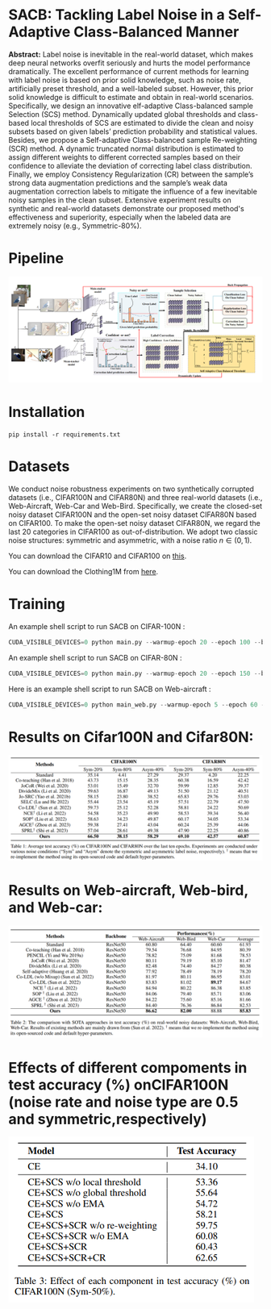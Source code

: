 # SACB: Tackling Label Noise in a Self-Adaptive Class-Balanced Manner
**Abstract:** Label noise is inevitable in the real-world dataset, which makes deep neural networks overfit seriously and hurts the model performance dramatically.
The excellent performance of current methods for learning with label noise is based on prior solid knowledge, such as noise rate, artificially preset threshold, and a well-labeled subset. However, this prior solid knowledge is difficult to estimate and obtain in real-world scenarios. Specifically, we design an innovative elf-adaptive Class-balanced sample Selection (SCS) method. Dynamically updated global thresholds and class-based local thresholds of SCS are estimated to divide the clean and noisy subsets based on given labels’ prediction probability and statistical values. Besides, we propose a Self-adaptive Class-balanced sample Re-weighting (SCR) method. A dynamic truncated normal distribution is estimated to assign different weights to different corrected samples based on their confidence to alleviate the deviation of correcting label class distribution. Finally, we employ Consistency Regularization (CR) between the sample’s strong data augmentation predictions and the sample’s weak data augmentation correction labels to mitigate the influence of a few inevitable noisy samples in the clean subset. Extensive experiment results on synthetic and real-world datasets demonstrate our proposed method's effectiveness and superiority, especially when the labeled data are extremely noisy (e.g., Symmetric-80%).

# Pipeline

![framework](Figure.png)

# Installation
```
pip install -r requirements.txt
```

# Datasets
We conduct noise robustness experiments on two synthetically corrupted datasets (i.e., CIFAR100N and CIFAR80N) and three real-world datasets (i.e., Web-Aircraft, Web-Car and Web-Bird.
Specifically, we create the closed-set noisy dataset CIFAR100N and the open-set noisy dataset CIFAR80N based on CIFAR100.
To make the open-set noisy dataset CIFAR80N, we regard the last 20 categories in CIFAR100 as out-of-distribution. 
We adopt two classic noise structures: symmetric and asymmetric, with a noise ratio $n \in (0,1)$.

You can download the CIFAR10 and CIFAR100 on [this](https://www.cs.toronto.edu/~kriz/cifar.html).

You can download the Clothing1M from [here](https://github.com/NUST-Machine-Intelligence-Laboratory/weblyFG-dataset).

# Training

An example shell script to run SACB on CIFAR-100N :

```python
CUDA_VISIBLE_DEVICES=0 python main.py --warmup-epoch 20 --epoch 100 --batch-size 128 --lr 0.01 --warmup-lr 0.05  --noise-type symmetric --closeset-ratio 0.2 --lr-decay cosine:20,5e-4,100  --opt sgd --dataset cifar100nc  --momentum_scs 0.9 --momentum_scr 0.9 --alpha 1.0 --aph 0.99 
```
An example shell script to run SACB on CIFAR-80N :

```python
CUDA_VISIBLE_DEVICES=0 python main.py --warmup-epoch 20 --epoch 150 --batch-size 128 --lr 0.05 --warmup-lr 0.05  --noise-type symmetric --closeset-ratio 0.2 --lr-decay cosine:20,5e-4,140  --opt sgd --dataset cifar80no  --momentum_scs 0.999 --momentum_scr 0.85 --alpha 0.5 --aph 0.99  
```
Here is an example shell script to run SACB on Web-aircraft :

```python
CUDA_VISIBLE_DEVICES=0 python main_web.py --warmup-epoch 5 --epoch 60 --batch-size 32 --lr 0.00008 --warmup-lr 0.00005  --lr-decay cosine:5,1e-6,55 --weight-decay 5e-4 --seed 2023 --opt adam --dataset web-aircraft --gpu 0 --momentum_scs 0.95 --momentum_scr 0.99 --alpha 1 --aph 0.99
```

# Results on Cifar100N and Cifar80N:

![framework](Table1.png)


# Results on Web-aircraft, Web-bird, and Web-car:

![framework](Table2.png)


# Effects of different compoments in test accuracy (%) onCIFAR100N (noise rate and noise type are 0.5 and symmetric,respectively)

![framework](Table3.png)
